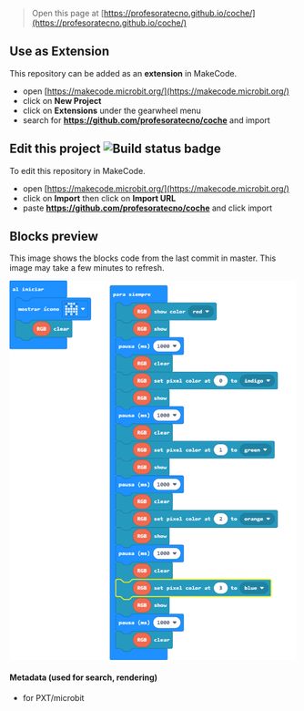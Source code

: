 
> Open this page at [https://profesoratecno.github.io/coche/](https://profesoratecno.github.io/coche/)

## Use as Extension

This repository can be added as an **extension** in MakeCode.

* open [https://makecode.microbit.org/](https://makecode.microbit.org/)
* click on **New Project**
* click on **Extensions** under the gearwheel menu
* search for **https://github.com/profesoratecno/coche** and import

## Edit this project ![Build status badge](https://github.com/profesoratecno/coche/workflows/MakeCode/badge.svg)

To edit this repository in MakeCode.

* open [https://makecode.microbit.org/](https://makecode.microbit.org/)
* click on **Import** then click on **Import URL**
* paste **https://github.com/profesoratecno/coche** and click import

## Blocks preview

This image shows the blocks code from the last commit in master.
This image may take a few minutes to refresh.

![A rendered view of the blocks](https://github.com/profesoratecno/coche/raw/master/.github/makecode/blocks.png)

#### Metadata (used for search, rendering)

* for PXT/microbit
<script src="https://makecode.com/gh-pages-embed.js"></script><script>makeCodeRender("{{ site.makecode.home_url }}", "{{ site.github.owner_name }}/{{ site.github.repository_name }}");</script>
